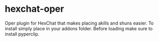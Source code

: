 # hexchat-oper
Oper plugin for HexChat that makes placing akills and shuns easier.
To install simply place in your addons folder.
Before loading make sure to install pyperclip.

